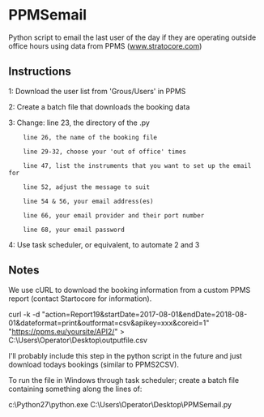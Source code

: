 # PPMSemail
Python script to email the last user of the day if they are operating outside office hours using data from PPMS (www.stratocore.com)

## Instructions
1: Download the user list from 'Grous/Users' in PPMS

2: Create a batch file that downloads the booking data

3: Change:
        line 23, the directory of the .py
        
        line 26, the name of the booking file
        
        line 29-32, choose your 'out of office' times
        
        line 47, list the instruments that you want to set up the email for
        
        line 52, adjust the message to suit
        
        line 54 & 56, your email address(es)
        
        line 66, your email provider and their port number
        
        line 68, your email password
        
4: Use task scheduler, or equivalent, to automate 2 and 3

## Notes
We use cURL to download the booking information from a custom PPMS report (contact Startocore for information).

  curl -k -d "action=Report19&startDate=2017-08-01&endDate=2018-08-01&dateformat=print&outformat=csv&apikey=xxx&coreid=1" "https://ppms.eu/yoursite/API2/" > C:\Users\Operator\Desktop\outputfile.csv

I'll probably include this step in the python script in the future and just download todays bookings (similar to PPMS2CSV).

To run the file in Windows through task scheduler; create a batch file containing something along the lines of:

  c:\Python27\python.exe C:\Users\Operator\Desktop\PPMSemail.py
